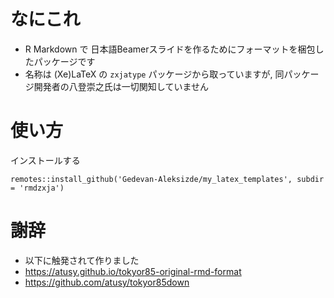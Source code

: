 # なにこれ

* R Markdown で 日本語Beamerスライドを作るためにフォーマットを梱包したパッケージです
* 名称は (Xe)LaTeX の `zxjatype` パッケージから取っていますが, 同パッケージ開発者の八登崇之氏は一切関知していません

# 使い方

インストールする

```
remotes::install_github('Gedevan-Aleksizde/my_latex_templates', subdir = 'rmdzxja')
```

# 謝辞

* 以下に触発されて作りました
* https://atusy.github.io/tokyor85-original-rmd-format
* https://github.com/atusy/tokyor85down
